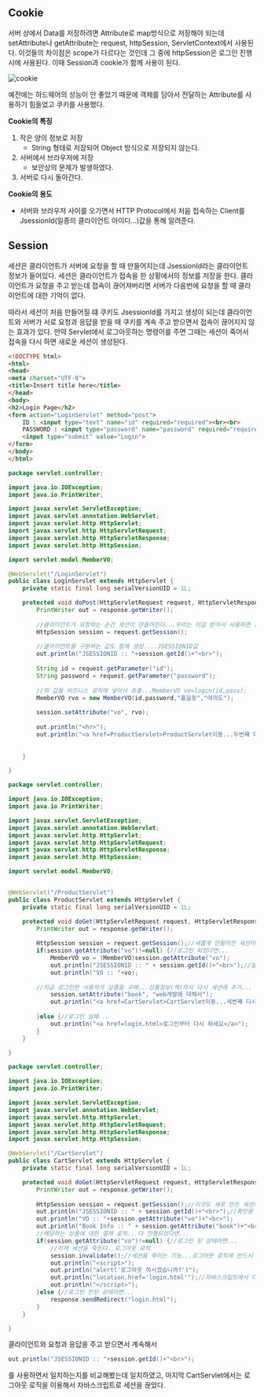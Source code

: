 ## Cookie

서버 상에서 Data를 저장하려면 Attribute로 map방식으로 저장해야 되는데 setAttribute나 getAttribute는 request, httpSession, ServletContext에서 사용된다. 이것들의 차이점은 scope가 다르다는 것인데 그 중에 httpSession은 로그인 진행 시에 사용된다. 이때 Session과 cookie가 함께 사용이 된다.

![cookie](https://user-images.githubusercontent.com/76687078/113569372-5c4b0280-964d-11eb-9d81-74558bad1cf3.jpg)

예전에는 하드웨어의 성능이 안 좋았기 때문에 객체를 담아서 전달하는 Attribute를 사용하기 힘들었고 쿠키를 사용했다.

**Cookie의 특징**
1. 작은 양의 정보로 저장
    - String 형태로 저장되어 Object 방식으로 저장되지 않는다.
2. 서버에서 브라우저에 저장
    - 보안상의 문제가 발생하였다.
3. 서버로 다시 돌아간다.

**Cookie의 용도**
- 서버와 브라우저 사이를 오가면서 HTTP Protocol에서 처음 접속하는 Client를 JsessionId(일종의 클라이언트 아이디...)값을 통해 알려준다.

## Session

세션은 클라이언트가 서버에 요청을 할 때 만들어지는데 JsessionId라는 클라이언트 정보가 들어있다. 세션은 클라이언트가 접속을 한 상황에서의 정보를 저장을 한다. 클라이언트가 요청을 주고 받는데 접속이 끊어져버리면 서버가 다음번에 요청을 할 때 클라이언트에 대한 기억이 없다.

따라서 세션이 처음 만들어질 떄 쿠키도 JsessionId를 가지고 생성이 되는데 클라이언트와 서버가 서로 요청과 응답을 받을 때 쿠키를 계속 주고 받으면서 접속이 끊어지지 않는 효과가 있다. 만약 Servlet에서 로그아웃하는 명령어를 주면 그때는 세션이 죽어서 접속을 다시 하면 새로운 세션이 생성된다.

``` html
<!DOCTYPE html>
<html>
<head>
<meta charset="UTF-8">
<title>Insert title here</title>
</head>
<body>
<h2>Login Page</h2>
<form action="LoginServlet" method="post">
	ID : <input type="text" name="id" required="required"><br><br>
	PASSWORD : <input type="password" name="password" required="required"><br><br>
	<input type="submit" value="Login">
</form>
</body>
</html>
```

``` java
package servlet.controller;

import java.io.IOException;
import java.io.PrintWriter;

import javax.servlet.ServletException;
import javax.servlet.annotation.WebServlet;
import javax.servlet.http.HttpServlet;
import javax.servlet.http.HttpServletRequest;
import javax.servlet.http.HttpServletResponse;
import javax.servlet.http.HttpSession;

import servlet.model.MemberVO;

@WebServlet("/LoginServlet")
public class LoginServlet extends HttpServlet {
	private static final long serialVersionUID = 1L;

	protected void doPost(HttpServletRequest request, HttpServletResponse response) throws ServletException, IOException {
		PrintWriter out = response.getWriter();
		
		//클라이언트가 요청하는 순간 세션이 만들어진다...우리는 이걸 받아서 사용하면 된다.
		HttpSession session = request.getSession();
		
		//클라이언트를 구분하는 값도 함께 생성....JSESSIONID값
		out.println("JSESSIONID :: "+session.getId()+"<br>");
		
		String id = request.getParameter("id");
		String password = request.getParameter("password");
		
		//위 값을 비즈니스 로직에 넣어서 호출...MemberVO vo=login(id,pass);
		MemberVO rvo = new MemberVO(id,password,"홀길동","여의도");
		
		session.setAttribute("vo", rvo);
		
		out.println("<hr>");
		out.println("<a href=ProductServlet>ProductServlet이동...두번쨰 다시 요청하는 서블릿...</a>");
		
		
	}

}
```

``` java
package servlet.controller;

import java.io.IOException;
import java.io.PrintWriter;

import javax.servlet.ServletException;
import javax.servlet.annotation.WebServlet;
import javax.servlet.http.HttpServlet;
import javax.servlet.http.HttpServletRequest;
import javax.servlet.http.HttpServletResponse;
import javax.servlet.http.HttpSession;

import servlet.model.MemberVO;


@WebServlet("/ProductServlet")
public class ProductServlet extends HttpServlet {
	private static final long serialVersionUID = 1L;

	protected void doGet(HttpServletRequest request, HttpServletResponse response) throws ServletException, IOException {
		PrintWriter out = response.getWriter();
		
		HttpSession session = request.getSession();//새롭게 만들어진 세션이 아니라 기존의 세션을 계속 사용한다...로그아웃해서 세션을 죽이지 않았다.
		if(session.getAttribute("vo")!=null) {//로그인 되었다면...
			MemberVO vo = (MemberVO)session.getAttribute("vo");
			out.println("JSESSIONID :: " + session.getId()+"<br>");//앞페이지에서 출려된 값과 동일한 값이 출력...같은 세션을 계속 사용
			out.println("VO :: "+vo);
			
		//지금 로그인한 사용자가 상품을 구매...상품정보(책)까지 다시 세션에 추가...
			session.setAttribute("book", "web개발에 대해서");
			out.println("<a href=CartServlet>CartServlet이동...세번째 다시 요청하는 서블릿...</a>");
			
		}else {//로그인 실패...
			out.println("<a href=login.html>로그인부터 다시 하세요</a>");
		}
	}

}
```

```java
package servlet.controller;

import java.io.IOException;
import java.io.PrintWriter;

import javax.servlet.ServletException;
import javax.servlet.annotation.WebServlet;
import javax.servlet.http.HttpServlet;
import javax.servlet.http.HttpServletRequest;
import javax.servlet.http.HttpServletResponse;
import javax.servlet.http.HttpSession;

@WebServlet("/CartServlet")
public class CartServlet extends HttpServlet {
	private static final long serialVersionUID = 1L;

	protected void doGet(HttpServletRequest request, HttpServletResponse response) throws ServletException, IOException {
		PrintWriter out = response.getWriter();
		
		HttpSession session = request.getSession();//이것도 새로 만든 세션이 아니라...앞에서 계속 사용하던 세션
		out.println("JSESSIONID :: " + session.getId()+"<br>");//확인용
		out.println("VO :: "+session.getAttribute("vo")+"<br>");
		out.println("Book Info :: " + session.getAttribute("book")+"<br>");
		//해당하는 상품에 대한 결제 로직...다 진행되었다면...
		if(session.getAttribute("vo")!=null) {//로그인 된 상태라면...
			//이제 세션을 죽인다..로그아웃 로직
			session.invalidate();//세션을 죽이는 기능...로그아웃 로직에 반드시 이 코드가 들어가야 한다.
			out.println("<script>");
			out.println("alert('로그아웃 하시겠습니까?')");
			out.println("location.href='login.html'");//자바스크립트에서 다른 페이지로 연결...
			out.println("</script>");
		}else {//로그인 안된 상태라면...
			response.sendRedirect("login.html");
		}
	}

}
```

클라이언트와 요청과 응답을 주고 받으면서 계속해서

```java
out.println("JSESSIONID :: "+session.getId()+"<br>");
```

를 사용하면서 일치하는지를 비교해봤는데 일치하였고, 마지막 CartServlet에서는 로그아웃 로직을 이용해서 자바스크립트로 세션을 끊었다.